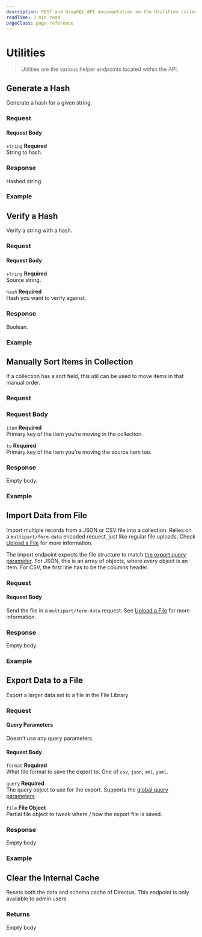 ```yaml
---
description: REST and GraphQL API documentation on the Utilities collection in Directus.
readTime: 3 min read
pageClass: page-reference
---
```


# Utilities

> Utilities are the various helper endpoints located within the API.

## Generate a Hash

Generate a hash for a given string.

### Request

<SnippetToggler :choices="['REST', 'GraphQL', 'SDK']" label="API">
<template #rest>

`POST /utils/hash/generate`

```json

{
	"string": "hash"
}
```

</template>
<template #graphql>

`POST /graphql/system`

```graphql
type Mutation {
	utils_hash_generate(string: String!): String
}
```

</template>
</SnippetToggler>

#### Request Body

`string` **Required**\
String to hash.

### Response

Hashed string.

### Example

<SnippetToggler :choices="['REST', 'GraphQL', 'SDK']" label="API">
<template #rest>

`POST /utils/hash/generate`

```json
{
	"string": "Hello World!"
}
```

</template>
<template #graphql>

```graphql
mutation {
	utils_hash_generate(string: "Hello World!")
}
```

</template>
</SnippetToggler>

## Verify a Hash

Verify a string with a hash.

### Request

<SnippetToggler :choices="['REST', 'GraphQL', 'SDK']" label="API">
<template #rest>

`POST /utils/hash/verify`

```json
{
	"string": "test_string",
	"hash": "hash"
}
```

</template>
<template #graphql>

`POST /graphql/system`

```graphql
type Mutation {
	utils_hash_verify(hash: String!, string: String!): Boolean
}
```

</template>
</SnippetToggler>

#### Request Body

`string` **Required**\
Source string.

`hash` **Required**\
Hash you want to verify against.

### Response

Boolean.

### Example

<SnippetToggler :choices="['REST', 'GraphQL', 'SDK']" label="API">
<template #rest>

`POST /utils/hash/verify`

```json
{
	"string": "Hello World!",
	"hash": "$arg...fEfM"
}
```

</template>
<template #graphql>

`POST /graphql/system`

```graphql
type Mutation {
	utils_hash_verify(hash: "$arg...fEfM", string: "Hello World!")
}
```

</template>
</SnippetToggler>

## Manually Sort Items in Collection

If a collection has a sort field, this util can be used to move items in that manual order.

### Request

<SnippetToggler :choices="['REST', 'GraphQL', 'SDK']" label="API">
<template #rest>

`POST /utils/sort/articles`

```json
{
	"item": item_to_move,
	"to": item_moving_to
}
```

</template>
<template #graphql>

`POST /graphql/system`

```graphql
type Mutation {
	utils_sort(collection: String!, item: ID!, to: ID!): Boolean
}
```

</template>
</SnippetToggler>

### Request Body

`item` **Required**\
Primary key of the item you're moving in the collection.

`to` **Required**\
Primary key of the item you're moving the source item too.

### Response

Empty body.

### Example

<SnippetToggler :choices="['REST', 'GraphQL', 'SDK']" label="API">
<template #rest>

`POST /utils/sort/articles`

```json
{
	"item": 16,
	"to": 51
}
```

</template>
<template #graphql>

`POST /graphql/system`

```graphql
mutation {
	utils_sort(collection: "articles", item: 16, to: 51)
}
```

</template>
</SnippetToggler>

## Import Data from File

Import multiple records from a JSON or CSV file into a collection. Relies on a `multipart/form-data` encoded request,
just like regular file uploads. Check [Upload a File](/reference/files#upload-a-file) for more information.

The import endpoint expects the file structure to match [the export query parameter](/reference/query#export). For JSON,
this is an array of objects, where every object is an item. For CSV, the first line has to be the columns header.

### Request

<SnippetToggler :choices="['REST', 'GraphQL', 'SDK']" label="API">
<template #rest>

`POST /utils/import/:collection`

```
Content-Type: multipart/form-data; charset=utf-8; boundary=__X_BOUNDARY__
Content-Length: //CONTENT LENGTH

--__X_BOUNDARY__
Content-Disposition: form-data; name="file"; filename="filename"
Content-Type: MIME Content Type

//CONTENT

...
```

</template>
<template #graphql>

`// Not currently available in GraphQL`

</template>
</SnippetToggler>

#### Request Body

Send the file in a `multipart/form-data` request. See [Upload a File](/reference/files#upload-a-file) for more
information.

### Response

Empty body.

### Example

<SnippetToggler :choices="['REST', 'GraphQL', 'SDK']" label="API">
<template #rest>

`POST /utils/import/articles`

```
Content-Type: multipart/form-data; charset=utf-8; boundary=__X_BOUNDARY__
Content-Length: 3442422

--__X_BOUNDARY__
Content-Disposition: form-data; name="file"; filename="articles.csv"
Content-Type: text/csv

"id","title","another","created_by"
1,"My First Articled","abc","506385A2-E444-4AE2-A860-F00957A62C8A"
2,"My Second Article","abc","506385A2-E444-4AE2-A860-F00957A62C8A"
3,"My Updated Third Article","abc","506385A2-E444-4AE2-A860-F00957A62C8A"
4,"My Fourth Article","abc","506385A2-E444-4AE2-A860-F00957A62C8A"
5,"My Fifth Article","abc","506385A2-E444-4AE2-A860-F00957A62C8A"
...
```

</template>
<template #graphql>

`// Not currently available in GraphQL`

</template>
</SnippetToggler>

## Export Data to a File

Export a larger data set to a file in the File Library

### Request

<SnippetToggler :choices="['REST', 'GraphQL', 'SDK']" label="API">
<template #rest>

`POST /utils/export/:collection`

```json
{
	"query": {
		"filter": {
			"status": {
				"_eq": "published"
			}
		}
	},
	"file": {
		"folder": "34e95c19-cc50-42f2-83c8-b97616ac2390"
	}
}
```

</template>
<template #graphql>

`// Not currently available in GraphQL`

</template>
</SnippetToggler>

#### Query Parameters

Doesn't use any query parameters.

#### Request Body

`format` **Required**\
What file format to save the export to. One of `csv`, `json`, `xml`, `yaml`.

`query` **Required**\
The query object to use for the export. Supports the [global query parameters](/reference/query).

`file` **File Object**\
Partial file object to tweak where / how the export file is saved.

### Response

Empty body

### Example

<SnippetToggler :choices="['REST', 'GraphQL', 'SDK']" label="API">
<template #rest>

`POST /utils/export/articles`

```json
{
	"query": {
		"filter": {
			"status": {
				"_eq": "published"
			}
		}
	},
	"file": {
		"folder": "34e95c19-cc50-42f2-83c8-b97616ac2390"
	}
}
```

</template>
<template #graphql>

`// Not currently available in GraphQL`

</template>
</SnippetToggler>

## Clear the Internal Cache

Resets both the data and schema cache of Directus. This endpoint is only available to admin users.

<SnippetToggler :choices="['REST', 'GraphQL', 'SDK']" label="API">
<template #rest>

`POST /utils/cache/clear`

</template>
<template #graphql>

`POST /graphql/system`

```graphql
mutation {
	utils_cache_clear
}
```

</template>
</SnippetToggler>

### Returns

Empty body
